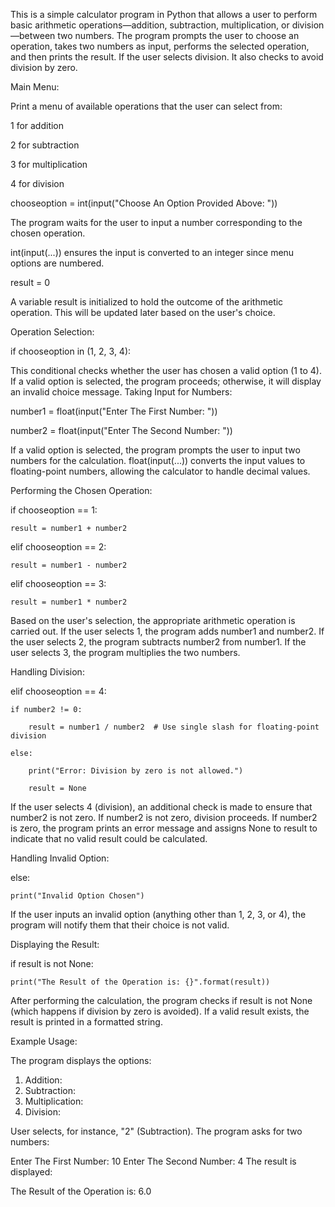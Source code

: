This is a simple calculator program in Python that allows a user to perform basic arithmetic operations—addition, subtraction, multiplication, or division—between two numbers.
The program prompts the user to choose an operation, takes two numbers as input, performs the selected operation, and then prints the result. If the user selects division.
It also checks to avoid division by zero.

Main Menu:

Print a menu of available operations that the user can select from:

1 for addition

2 for subtraction

3 for multiplication

4 for division

chooseoption = int(input("Choose An Option Provided Above: "))

The program waits for the user to input a number corresponding to the chosen operation.

int(input(...)) ensures the input is converted to an integer since menu options are numbered.

result = 0

A variable result is initialized to hold the outcome of the arithmetic operation. This will be updated later based on the user's choice.

Operation Selection:

if chooseoption in (1, 2, 3, 4):

This conditional checks whether the user has chosen a valid option (1 to 4).
If a valid option is selected, the program proceeds; otherwise, it will display an invalid choice message.
Taking Input for Numbers:

number1 = float(input("Enter The First Number: "))

number2 = float(input("Enter The Second Number: "))

If a valid option is selected, the program prompts the user to input two numbers for the calculation.
float(input(...)) converts the input values to floating-point numbers, allowing the calculator to handle decimal values.

Performing the Chosen Operation:

if chooseoption == 1:

    result = number1 + number2
    
elif chooseoption == 2:

    result = number1 - number2
    
elif chooseoption == 3:

    result = number1 * number2
    
Based on the user's selection, the appropriate arithmetic operation is carried out.
If the user selects 1, the program adds number1 and number2.
If the user selects 2, the program subtracts number2 from number1.
If the user selects 3, the program multiplies the two numbers.

Handling Division:

elif chooseoption == 4:

    if number2 != 0:
    
        result = number1 / number2  # Use single slash for floating-point division
        
    else:
    
        print("Error: Division by zero is not allowed.")
        
        result = None
        
If the user selects 4 (division), an additional check is made to ensure that number2 is not zero.
If number2 is not zero, division proceeds.
If number2 is zero, the program prints an error message and assigns None to result to indicate that no valid result could be calculated.

Handling Invalid Option:

else:

    print("Invalid Option Chosen")
    
If the user inputs an invalid option (anything other than 1, 2, 3, or 4), the program will notify them that their choice is not valid.

Displaying the Result:

if result is not None:

    print("The Result of the Operation is: {}".format(result))
    
After performing the calculation, the program checks if result is not None (which happens if division by zero is avoided).
If a valid result exists, the result is printed in a formatted string.

Example Usage:

The program displays the options:

1. Addition: 
2. Subtraction: 
3. Multiplication: 
4. Division:
   
User selects, for instance, "2" (Subtraction).
The program asks for two numbers:

Enter The First Number: 10
Enter The Second Number: 4
The result is displayed:

The Result of the Operation is: 6.0
